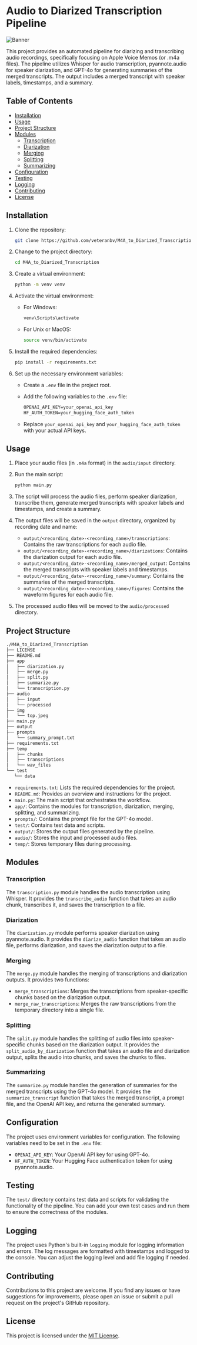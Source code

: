 # Audio to Diarized Transcription Pipeline

![Banner](./img/top.jpeg)

This project provides an automated pipeline for diarizing and transcribing audio recordings, specifically focusing on Apple Voice Memos (or .m4a files). The pipeline utilizes Whisper for audio transcription, pyannote.audio for speaker diarization, and GPT-4o for generating summaries of the merged transcripts. The output includes a merged transcript with speaker labels, timestamps, and a summary.

## Table of Contents

- [Installation](#installation)
- [Usage](#usage)
- [Project Structure](#project-structure)
- [Modules](#modules)
  - [Transcription](#transcription)
  - [Diarization](#diarization)
  - [Merging](#merging)
  - [Splitting](#splitting)
  - [Summarizing](#summarizing)
- [Configuration](#configuration)
- [Testing](#testing)
- [Logging](#logging)
- [Contributing](#contributing)
- [License](#license)

## Installation

1. Clone the repository:

   ```zsh
   git clone https://github.com/veteranbv/M4A_to_Diarized_Transcription.git
   ```

2. Change to the project directory:

   ```zsh
   cd M4A_to_Diarized_Transcription
   ```

3. Create a virtual environment:

   ```zsh
   python -m venv venv
   ```

4. Activate the virtual environment:

   - For Windows:

     ```zsh
     venv\Scripts\activate
     ```

   - For Unix or MacOS:

     ```zsh
     source venv/bin/activate
     ```

5. Install the required dependencies:

   ```zsh
   pip install -r requirements.txt
   ```

6. Set up the necessary environment variables:
   - Create a `.env` file in the project root.
   - Add the following variables to the `.env` file:

     ```txt
     OPENAI_API_KEY=your_openai_api_key
     HF_AUTH_TOKEN=your_hugging_face_auth_token
     ```

   - Replace `your_openai_api_key` and `your_hugging_face_auth_token` with your actual API keys.

## Usage

1. Place your audio files (in `.m4a` format) in the `audio/input` directory.

2. Run the main script:

   ```zsh
   python main.py
   ```

3. The script will process the audio files, perform speaker diarization, transcribe them, generate merged transcripts with speaker labels and timestamps, and create a summary.

4. The output files will be saved in the `output` directory, organized by recording date and name:
   - `output/<recording_date>-<recording_name>/transcriptions`: Contains the raw transcriptions for each audio file.
   - `output/<recording_date>-<recording_name>/diarizations`: Contains the diarization output for each audio file.
   - `output/<recording_date>-<recording_name>/merged_output`: Contains the merged transcripts with speaker labels and timestamps.
   - `output/<recording_date>-<recording_name>/summary`: Contains the summaries of the merged transcripts.
   - `output/<recording_date>-<recording_name>/figures`: Contains the waveform figures for each audio file.

5. The processed audio files will be moved to the `audio/processed` directory.

## Project Structure

   ```zsh
   ./M4A_to_Diarized_Transcription
   ├── LICENSE
   ├── README.md
   ├── app
   │   ├── diarization.py
   │   ├── merge.py
   │   ├── split.py
   │   ├── summarize.py
   │   └── transcription.py
   ├── audio
   │   ├── input
   │   └── processed
   ├── img
   │   └── top.jpeg
   ├── main.py
   ├── output
   ├── prompts
   │   └── summary_prompt.txt
   ├── requirements.txt
   ├── temp
   │   ├── chunks
   │   ├── transcriptions
   │   └── wav_files
   └── test
      └── data
   ```

- `requirements.txt`: Lists the required dependencies for the project.
- `README.md`: Provides an overview and instructions for the project.
- `main.py`: The main script that orchestrates the workflow.
- `app/`: Contains the modules for transcription, diarization, merging, splitting, and summarizing.
- `prompts/`: Contains the prompt file for the GPT-4o model.
- `test/`: Contains test data and scripts.
- `output/`: Stores the output files generated by the pipeline.
- `audio/`: Stores the input and processed audio files.
- `temp/`: Stores temporary files during processing.

## Modules

### Transcription

The `transcription.py` module handles the audio transcription using Whisper. It provides the `transcribe_audio` function that takes an audio chunk, transcribes it, and saves the transcription to a file.

### Diarization

The `diarization.py` module performs speaker diarization using pyannote.audio. It provides the `diarize_audio` function that takes an audio file, performs diarization, and saves the diarization output to a file.

### Merging

The `merge.py` module handles the merging of transcriptions and diarization outputs. It provides two functions:

- `merge_transcriptions`: Merges the transcriptions from speaker-specific chunks based on the diarization output.
- `merge_raw_transcriptions`: Merges the raw transcriptions from the temporary directory into a single file.

### Splitting

The `split.py` module handles the splitting of audio files into speaker-specific chunks based on the diarization output. It provides the `split_audio_by_diarization` function that takes an audio file and diarization output, splits the audio into chunks, and saves the chunks to files.

### Summarizing

The `summarize.py` module handles the generation of summaries for the merged transcripts using the GPT-4o model. It provides the `summarize_transcript` function that takes the merged transcript, a prompt file, and the OpenAI API key, and returns the generated summary.

## Configuration

The project uses environment variables for configuration. The following variables need to be set in the `.env` file:

- `OPENAI_API_KEY`: Your OpenAI API key for using GPT-4o.
- `HF_AUTH_TOKEN`: Your Hugging Face authentication token for using pyannote.audio.

## Testing

The `test/` directory contains test data and scripts for validating the functionality of the pipeline. You can add your own test cases and run them to ensure the correctness of the modules.

## Logging

The project uses Python's built-in `logging` module for logging information and errors. The log messages are formatted with timestamps and logged to the console. You can adjust the logging level and add file logging if needed.

## Contributing

Contributions to this project are welcome. If you find any issues or have suggestions for improvements, please open an issue or submit a pull request on the project's GitHub repository.

## License

This project is licensed under the [MIT License](LICENSE).
